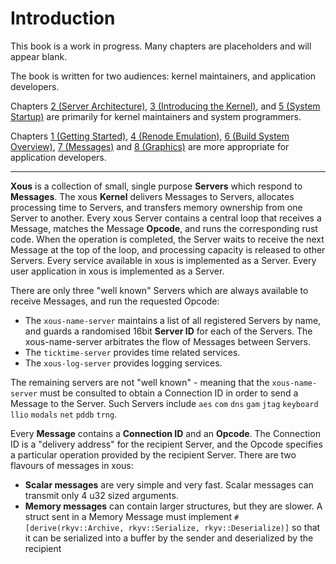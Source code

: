 # Introduction

This book is a work in progress. Many chapters are placeholders and will appear blank.

The book is written for two audiences: kernel maintainers, and application developers.

Chapters [2 (Server Architecture)](ch02-00-server-architecture.md), [3 (Introducing the Kernel)](ch03-00-introducing-the-kernel.md), and [5 (System Startup)](ch05-00-system-startup.md) are primarily for kernel maintainers and system programmers.

Chapters [1 (Getting Started)](ch01-00-getting-started.md), [4 (Renode Emulation)](ch04-00-renode-emulation.md), [6 (Build System Overview)](ch06-00-build-system-overview.md), [7 (Messages)](ch07-00-messages.md) and [8 (Graphics)](ch08-00-graphics.md) are more appropriate for application developers.

----------------

**Xous** is a collection of small, single purpose **Servers** which respond to **Messages**. The xous **Kernel** delivers Messages to Servers, allocates processing time to Servers, and transfers memory ownership from one Server to another. Every xous Server contains a central loop that receives a Message, matches the Message **Opcode**, and runs the corresponding rust code. When the operation is completed, the Server waits to receive the next Message at the top of the loop, and processing capacity is released to other Servers. Every service available in xous is implemented as a Server. Every user application in xous is implemented as a Server.

There are only three "well known" Servers which are always available to receive Messages, and run the requested Opcode:
- The `xous-name-server` maintains a list of all registered Servers by name, and guards a randomised 16bit **Server ID** for each of the Servers. The xous-name-server arbitrates the flow of Messages between Servers.
- The `ticktime-server` provides time related services.
- The `xous-log-server` provides logging services.

The remaining servers are not "well known" - meaning that the `xous-name-server` must be consulted to obtain a Connection ID in order to send a Message to the Server. Such Servers include `aes` `com` `dns` `gam` `jtag` `keyboard` `llio` `modals` `net` `pddb` `trng`.

Every **Message** contains a **Connection ID** and an **Opcode**. The Connection ID is a "delivery address" for the recipient Server, and the Opcode specifies a particular operation provided by the recipient Server. There are two flavours of messages in xous:
- **Scalar messages** are very simple and very fast. Scalar messages can transmit only 4 u32 sized arguments.
- **Memory messages** can contain larger structures, but they are slower. A struct sent in a Memory Message must implement `#[derive(rkyv::Archive, rkyv::Serialize, rkyv::Deserialize)]` so that it can be serialized into a buffer by the sender and deserialized by the recipient

